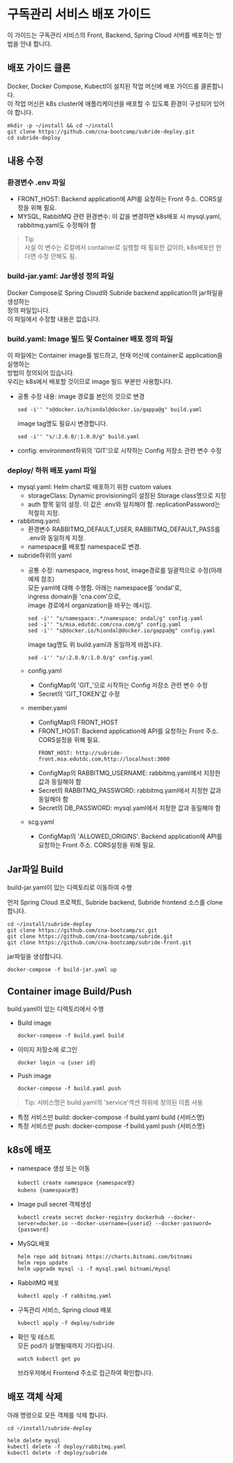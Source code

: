 # 구독관리 서비스 배포 가이드
이 가이드는 구독관리 서비스의 Front, Backend, Spring Cloud 서버를 배포하는 방법을 안내 합니다.   

## 배포 가이드 클론
Docker, Docker Compose, Kubectl이 설치된 작업 머신에 배포 가이드를 클론합니다.  
이 작업 머신은 k8s cluster에 애플리케이션을 배포할 수 있도록 환경이 구성되어 있어야 합니다.  

```
mkdir -p ~/install && cd ~/install
git clone https://github.com/cna-bootcamp/subride-deploy.git
cd subride-deploy
```

## 내용 수정
### 환경변수 .env 파일
- FRONT_HOST: Backend application에 API를 요청하는 Front 주소. CORS설정을 위해 필요.   
- MYSQL, RabbitMQ 관련 환경변수: 이 값을 변경하면 k8s배포 시 mysql.yaml, rabbitmq.yaml도 수정해야 함      
> Tip  
  사실 이 변수는 로컬에서 container로 실행할 때 필요한 값이라, k8s배포만 한다면 수정 안해도 됨.  

### build-jar.yaml: Jar생성 정의 파일
Docker Compose로 Spring Cloud와 Subride backend application의 jar파일을 생성하는   
정의 파일입니다.   
이 파일에서 수정할 내용은 없습니다.   

### build.yaml: Image 빌드 및 Container 배포 정의 파일  
이 파일에는 Container image를 빌드하고, 현재 머신에 container로 application을 실행하는   
방법이 정의되어 있습니다.   
우리는 k8s에서 배포할 것이므로 image 빌드 부분만 사용합니다.   

- 공통 수정 내용: image 경로를 본인의 것으로 변경  
  ```  
  sed -i'' "s@docker.io/hiondal@docker.io/gappa@g" build.yaml
  ```
  
  image tag명도 필요시 변경합니다.  
  ``` 
  sed -i'' "s/:2.0.0/:1.0.0/g" build.yaml
  ```


- config: environment하위의 'GIT'으로 시작하는 Config 저장소 관련 변수 수정

### deploy/ 하위 배포 yaml 파일
- mysql.yaml: Helm chart로 배포하기 위한 custom values
  - storageClass: Dynamic provisioning이 설정된 Storage class명으로 지정  
  - auth 항목 밑의 설정. 이 값은 .env와 일치해야 함. replicationPassword는 적절히 지정. 
- rabbitmq.yaml: 
  - 환경변수 RABBITMQ_DEFAULT_USER, RABBITMQ_DEFAULT_PASS를 .env와 동일하게 지정. 
  - namespace를 배포할 namespace로 변경.  
- subride하위의 yaml
  - 공통 수정: namespace, ingress host, image경로를 일괄적으로 수정(아래 예제 참조)  
    모든 yaml에 대해 수행함. 아래는 namespace를 'ondal'로,  
    ingress domain을 'cna.com'으로,   
    image 경로에서 organization을 바꾸는 예시임.  
    ```
    sed -i'' "s/namespace:.*/namespace: ondal/g" config.yaml
    sed -i'' "s/msa.edutdc.com/cna.com/g" config.yaml
    sed -i'' "s@docker.io/hiondal@docker.io/gappa@g" config.yaml
    ```

    image tag명도 위 build.yaml과 동일하게 바꿉니다.
    ```
    sed -i'' "s/:2.0.0/:1.0.0/g" config.yaml
    ```


  - config.yaml
    - ConfigMap의 'GIT_'으로 시작하는 Config 저장소 관련 변수 수정
    - Secret의 'GIT_TOKEN'값 수정
  - member.yaml
    - ConfigMap의 FRONT_HOST
    - FRONT_HOST: Backend application에 API를 요청하는 Front 주소. CORS설정을 위해 필요.  
      ```
      FRONT_HOST: http://subride-front.msa.edutdc.com,http://localhost:3000
      ```
    - ConfigMap의 RABBITMQ_USERNAME: rabbitmq.yaml에서 지정한 값과 동일해야 함
    - Secret의 RABBITMQ_PASSWORD: rabbitmq.yaml에서 지정한 값과 동일해야 함
    - Secret의 DB_PASSWORD: mysql.yaml에서 지정한 값과 동일해야 함
  - scg.yaml
    - ConfigMap의 'ALLOWED_ORIGINS'. Backend application에 API를 요청하는 Front 주소. CORS설정을 위해 필요.   

## Jar파일 Build
build-jar.yaml이 있는 디렉토리로 이동하여 수행   

먼저 Spring Cloud 프로젝트, Subride backend, Subride frontend 소스를 clone합니다.   
```
cd ~/install/subride-deploy
git clone https://github.com/cna-bootcamp/sc.git
git clone https://github.com/cna-bootcamp/subride.git
git clone https://github.com/cna-bootcamp/subride-front.git

```

jar파일을 생성합니다.  
```
docker-compose -f build-jar.yaml up
```

## Container image Build/Push

build.yaml이 있는 디렉토리에서 수행   
- Build image
  ```
  docker-compose -f build.yaml build
  ```
- 이미지 저장소에 로그인

  ```
  docker login -u {user id}
  ```

- Push image
  ```
  docker-compose -f build.yaml push
  ```
> Tip: 서비스명은 build.yaml의 'service'섹션 하위에 정의된 이름 사용   
  - 특정 서비스만 build: docker-compose -f build.yaml build {서비스명}  
  - 특정 서비스만 push: docker-compose -f build.yaml push {서비스명}  

## k8s에 배포
- namespace 생성 또는 이동  
  ```
  kubectl create namespace {namespace명}  
  kubens {namespace명}
  ```
- Image pull secret 객체생성  
  ```
  kubectl create secret docker-registry dockerhub --docker-server=docker.io --docker-username={userid} --docker-password={password}
  ```
 
- MySQL배포
  ```
  helm repo add bitnami https://charts.bitnami.com/bitnami 
  helm repo update
  helm upgrade mysql -i -f mysql.yaml bitnami/mysql  
  ```

- RabbitMQ 배포
  ```
  kubectl apply -f rabbitmq.yaml 
  ```

- 구독관리 서비스, Spring cloud 배포  
  ```
  kubectl apply -f deploy/subride
  ```

- 확인 및 테스트   
  모든 pod가 실행될때까지 기다립니다.   
  ```
  watch kubectl get po
  ``` 

  브라우저에서 Frontend 주소로 접근하여 확인합니다.  

## 배포 객체 삭제 
아래 명령으로 모든 객체를 삭제 합니다.  
```
cd ~/install/subride-deploy

helm delete mysql
kubectl delete -f deploy/rabbitmq.yaml
kubectl delete -f deploy/subride  
```

